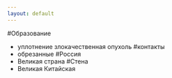 ```yaml
---
layout: default
---
```

#Образование
 - уплотнение злокачественная опухоль
#контакты
 - обрезанные
#Россия
 - Великая страна
 #Стена
  - Великая Китайская
